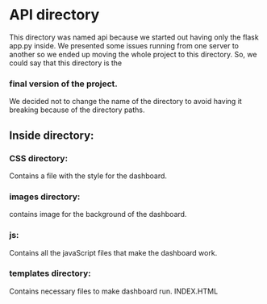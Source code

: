 # API directory
This directory was named api because we started out having only the flask app.py inside. We presented some issues running from one server to another so we ended up moving the whole project to this directory.
So, we could say that this directory is the 
### final version of the project.
We decided not to change the name of the directory to avoid having it breaking because of the directory paths. 

## Inside directory:
### CSS directory: 
Contains a file with the style for the dashboard.
### images directory:
contains image for the background of the dashboard.
### js:
Contains all the javaScript files that make the dashboard work.
### templates directory:
Contains necessary files to make dashboard run. INDEX.HTML